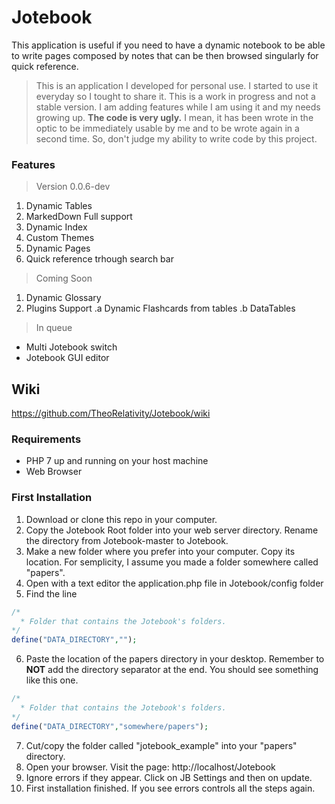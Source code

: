 # Jotebook

This application is useful if you need to have a dynamic notebook to be able to write pages composed by notes that can be then browsed singularly for quick reference.

> This is an application I developed for personal use. I started to use it everyday so I tought to share it. This is a work in progress and not a stable version. I am adding features while I am using it and my needs growing up. **The code is very ugly.** I mean, it has been wrote in the optic to be immediately usable by me and to be wrote again in a second time. So, don't judge my ability to write code by this project.

### Features 

> Version 0.0.6-dev
 1. Dynamic Tables
 2. MarkedDown Full support
 3. Dynamic Index
 4. Custom Themes
 5. Dynamic Pages
 6. Quick reference trhough search bar
 
> Coming Soon
 1. Dynamic Glossary
 2. Plugins Support
   .a Dynamic Flashcards from tables
   .b DataTables

> In queue
  - Multi Jotebook switch 
  - Jotebook GUI editor
  
## Wiki

https://github.com/TheoRelativity/Jotebook/wiki

### Requirements

* PHP 7 up and running on your host machine
* Web Browser

### First Installation

1. Download or clone this repo in your computer. 
2. Copy the Jotebook Root folder into your web server directory. Rename the directory from Jotebook-master to Jotebook.
3. Make a new folder where you prefer into your computer. Copy its location.
   For semplicity, I assume you made a folder somewhere called "papers".
4. Open with a text editor the application.php file in Jotebook/config folder
5. Find the line
```php
/*
  * Folder that contains the Jotebook's folders.
*/
define("DATA_DIRECTORY","");
```
6. Paste the location of the papers directory in your desktop. Remember to **NOT** add the directory separator at the end. 
   You should see something like this one.
```php
/*
  * Folder that contains the Jotebook's folders.
*/
define("DATA_DIRECTORY","somewhere/papers");
```
7. Cut/copy the folder called "jotebook_example" into your "papers" directory.
8. Open your browser. Visit the page: http://localhost/Jotebook
9. Ignore errors if they appear. Click on JB Settings and then on update.
10. First installation finished. If you see errors controls all the steps again.


